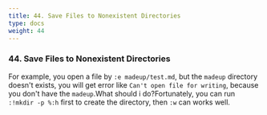 ```yaml
---
title: 44. Save Files to Nonexistent Directories
type: docs
weight: 44
---
```


### 44. Save Files to Nonexistent Directories

For example, you open a file by `:e madeup/test.md`, but the `madeup` directory doesn't exists, you will get error like `Can't open file for writing`, because you don't have the `madeup`.What should i do?Fortunately, you can run `:!mkdir -p %:h` first to create the directory, then `:w` can works well.
